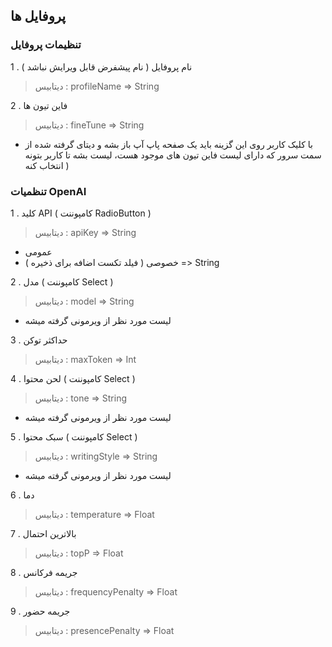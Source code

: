## پروفایل ها

### تنظیمات پروفایل

1 . نام پروفایل ( نام پیشفرض قابل ویرایش نباشد )
> دیتابیس : profileName => String

2 . فاین تیون ها
> دیتابیس : fineTune => String
 - با کلیک کاربر روی این گزینه باید یک صفحه پاپ آپ باز بشه و دیتای گرفته شده از سمت سرور که دارای لیست فاین تیون های موجود هست، لیست بشه تا کاربر بتونه انتخاب کنه )

### تنظمیات OpenAI

1 . کلید API ( کامپوننت RadioButton )
> دیتابیس : apiKey => String
- عمومی
- خصوصی ( فیلد تکست اضافه برای ذخیره ) => String

2 . مدل ( کامپوننت Select )
> دیتابیس : model => String
  - لیست مورد نظر از ویرمونی گرفته میشه

3 . حداکثر توکن
> دیتابیس : maxToken => Int

4 . لحن محتوا ( کامپوننت Select )
> دیتابیس : tone => String
  - لیست مورد نظر از ویرمونی گرفته میشه

5 . سبک محتوا ( کامپوننت Select )
> دیتابیس : writingStyle => String
  - لیست مورد نظر از ویرمونی گرفته میشه

6 . دما
> دیتابیس : temperature => Float

7 . بالاترین احتمال
> دیتابیس : topP => Float

8 . جریمه فرکانس
> دیتابیس : frequencyPenalty => Float

9 . جریمه حضور
> دیتابیس : presencePenalty => Float

